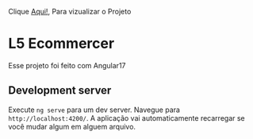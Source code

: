 Clique [Aqui!](https://angular-jade-tau.vercel.app/), Para vizualizar o Projeto

# L5 Ecommercer

Esse projeto foi feito com Angular17

## Development server

Execute `ng serve` para um dev server. Navegue para `http://localhost:4200/`. A aplicação vai automaticamente recarregar se você mudar algum em alguem arquivo.
